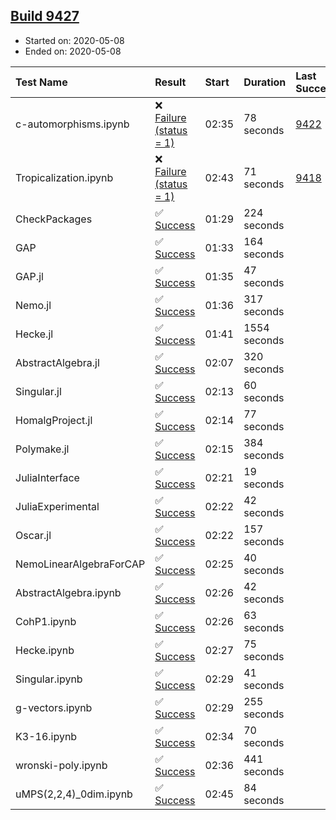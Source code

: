 ## [Build 9427](https://oscarci.mathematik.uni-kl.de/job/oscar/9427/)

* Started on: 2020-05-08
* Ended on: 2020-05-08

| Test Name    | Result | Start | Duration | Last Success | First Failure |
|:-------------|:-------|:------|:---------|:-------------|:--------------|
| c-automorphisms.ipynb | ❌ [Failure (status = 1)](https://oscarci.mathematik.uni-kl.de/job/oscar/9427/artifact/logs/build-9427/c-automorphisms.ipynb.log) | 02:35 | 78 seconds | [9422](https://oscarci.mathematik.uni-kl.de/job/oscar/9422/) | [9423](https://oscarci.mathematik.uni-kl.de/job/oscar/9423/) |
| Tropicalization.ipynb | ❌ [Failure (status = 1)](https://oscarci.mathematik.uni-kl.de/job/oscar/9427/artifact/logs/build-9427/Tropicalization.ipynb.log) | 02:43 | 71 seconds | [9418](https://oscarci.mathematik.uni-kl.de/job/oscar/9418/) | [9419](https://oscarci.mathematik.uni-kl.de/job/oscar/9419/) |
| CheckPackages | ✅ [Success](https://oscarci.mathematik.uni-kl.de/job/oscar/9427/artifact/logs/build-9427/CheckPackages.log) | 01:29 | 224 seconds |  |  |
| GAP | ✅ [Success](https://oscarci.mathematik.uni-kl.de/job/oscar/9427/artifact/logs/build-9427/GAP.log) | 01:33 | 164 seconds |  |  |
| GAP.jl | ✅ [Success](https://oscarci.mathematik.uni-kl.de/job/oscar/9427/artifact/logs/build-9427/GAP.jl.log) | 01:35 | 47 seconds |  |  |
| Nemo.jl | ✅ [Success](https://oscarci.mathematik.uni-kl.de/job/oscar/9427/artifact/logs/build-9427/Nemo.jl.log) | 01:36 | 317 seconds |  |  |
| Hecke.jl | ✅ [Success](https://oscarci.mathematik.uni-kl.de/job/oscar/9427/artifact/logs/build-9427/Hecke.jl.log) | 01:41 | 1554 seconds |  |  |
| AbstractAlgebra.jl | ✅ [Success](https://oscarci.mathematik.uni-kl.de/job/oscar/9427/artifact/logs/build-9427/AbstractAlgebra.jl.log) | 02:07 | 320 seconds |  |  |
| Singular.jl | ✅ [Success](https://oscarci.mathematik.uni-kl.de/job/oscar/9427/artifact/logs/build-9427/Singular.jl.log) | 02:13 | 60 seconds |  |  |
| HomalgProject.jl | ✅ [Success](https://oscarci.mathematik.uni-kl.de/job/oscar/9427/artifact/logs/build-9427/HomalgProject.jl.log) | 02:14 | 77 seconds |  |  |
| Polymake.jl | ✅ [Success](https://oscarci.mathematik.uni-kl.de/job/oscar/9427/artifact/logs/build-9427/Polymake.jl.log) | 02:15 | 384 seconds |  |  |
| JuliaInterface | ✅ [Success](https://oscarci.mathematik.uni-kl.de/job/oscar/9427/artifact/logs/build-9427/JuliaInterface.log) | 02:21 | 19 seconds |  |  |
| JuliaExperimental | ✅ [Success](https://oscarci.mathematik.uni-kl.de/job/oscar/9427/artifact/logs/build-9427/JuliaExperimental.log) | 02:22 | 42 seconds |  |  |
| Oscar.jl | ✅ [Success](https://oscarci.mathematik.uni-kl.de/job/oscar/9427/artifact/logs/build-9427/Oscar.jl.log) | 02:22 | 157 seconds |  |  |
| NemoLinearAlgebraForCAP | ✅ [Success](https://oscarci.mathematik.uni-kl.de/job/oscar/9427/artifact/logs/build-9427/NemoLinearAlgebraForCAP.log) | 02:25 | 40 seconds |  |  |
| AbstractAlgebra.ipynb | ✅ [Success](https://oscarci.mathematik.uni-kl.de/job/oscar/9427/artifact/logs/build-9427/AbstractAlgebra.ipynb.log) | 02:26 | 42 seconds |  |  |
| CohP1.ipynb | ✅ [Success](https://oscarci.mathematik.uni-kl.de/job/oscar/9427/artifact/logs/build-9427/CohP1.ipynb.log) | 02:26 | 63 seconds |  |  |
| Hecke.ipynb | ✅ [Success](https://oscarci.mathematik.uni-kl.de/job/oscar/9427/artifact/logs/build-9427/Hecke.ipynb.log) | 02:27 | 75 seconds |  |  |
| Singular.ipynb | ✅ [Success](https://oscarci.mathematik.uni-kl.de/job/oscar/9427/artifact/logs/build-9427/Singular.ipynb.log) | 02:29 | 41 seconds |  |  |
| g-vectors.ipynb | ✅ [Success](https://oscarci.mathematik.uni-kl.de/job/oscar/9427/artifact/logs/build-9427/g-vectors.ipynb.log) | 02:29 | 255 seconds |  |  |
| K3-16.ipynb | ✅ [Success](https://oscarci.mathematik.uni-kl.de/job/oscar/9427/artifact/logs/build-9427/K3-16.ipynb.log) | 02:34 | 70 seconds |  |  |
| wronski-poly.ipynb | ✅ [Success](https://oscarci.mathematik.uni-kl.de/job/oscar/9427/artifact/logs/build-9427/wronski-poly.ipynb.log) | 02:36 | 441 seconds |  |  |
| uMPS(2,2,4)_0dim.ipynb | ✅ [Success](https://oscarci.mathematik.uni-kl.de/job/oscar/9427/artifact/logs/build-9427/uMPS-2-2-4-_0dim.ipynb.log) | 02:45 | 84 seconds |  |  |
